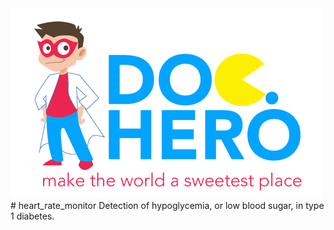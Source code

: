 <img src="logo.png" >
# heart_rate_monitor
Detection of hypoglycemia, or low blood sugar, in type 1 diabetes.
